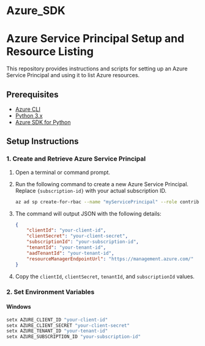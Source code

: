# Azure_SDK
# Azure Service Principal Setup and Resource Listing

This repository provides instructions and scripts for setting up an Azure Service Principal and using it to list Azure resources.

## Prerequisites

- [Azure CLI](https://docs.microsoft.com/en-us/cli/azure/install-azure-cli)
- [Python 3.x](https://www.python.org/downloads/)
- [Azure SDK for Python](https://docs.microsoft.com/en-us/python/azure/?view=azure-python)

## Setup Instructions

### 1. Create and Retrieve Azure Service Principal

1. Open a terminal or command prompt.
2. Run the following command to create a new Azure Service Principal. Replace `{subscription-id}` with your actual subscription ID.

    ```bash
    az ad sp create-for-rbac --name "myServicePrincipal" --role contributor --scopes /subscriptions/{subscription-id} --sdk-auth
    ```

3. The command will output JSON with the following details:

    ```json
    {
        "clientId": "your-client-id",
        "clientSecret": "your-client-secret",
        "subscriptionId": "your-subscription-id",
        "tenantId": "your-tenant-id",
        "aadTenantId": "your-tenant-id",
        "resourceManagerEndpointUrl": "https://management.azure.com/"
    }
    ```

4. Copy the `clientId`, `clientSecret`, `tenantId`, and `subscriptionId` values.

### 2. Set Environment Variables

#### Windows

```powershell
setx AZURE_CLIENT_ID "your-client-id"
setx AZURE_CLIENT_SECRET "your-client-secret"
setx AZURE_TENANT_ID "your-tenant-id"
setx AZURE_SUBSCRIPTION_ID "your-subscription-id"
